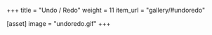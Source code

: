 +++
title = "Undo / Redo"
weight = 11
item_url = "gallery/#undoredo"

[asset]
  image = "undoredo.gif"
+++

